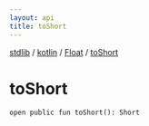 ```yaml
---
layout: api
title: toShort
---
```

[stdlib](../../index.md) / [kotlin](../index.md) / [Float](index.md) / [toShort](toShort.md)

# toShort

```
open public fun toShort(): Short
```
